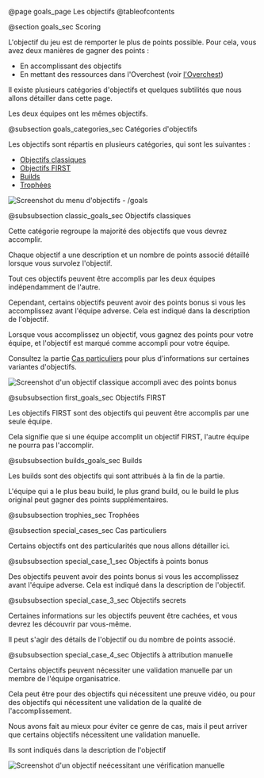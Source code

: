 @page goals_page Les objectifs
@tableofcontents


@section goals_sec Scoring

L'objectif du jeu est de remporter le plus de points possible. Pour cela, vous avez deux manières de gagner des points :
- En accomplissant des objectifs
- En mettant des ressources dans l'Overchest (voir [l'Overchest](overchest_page.html))

Il existe plusieurs catégories d'objectifs et quelques subtilités que nous allons détailler dans cette page.

Les deux équipes ont les mêmes objectifs.


@subsection goals_categories_sec Catégories d'objectifs

Les objectifs sont répartis en plusieurs catégories, qui sont les suivantes :
- [Objectifs classiques](#classic_goals_sec)
- [Objectifs FIRST](#first_goals_sec)
- [Builds](#builds_goals_sec)
- [Trophées](#trophies_sec)

![Screenshot du menu d'objectifs - /goals](goals_menu.png)


@subsubsection classic_goals_sec Objectifs classiques

Cette catégorie regroupe la majorité des objectifs que vous devrez accomplir.

Chaque objectif a une description et un nombre de points associé détaillé lorsque vous survolez l'objectif.

Tout ces objectifs peuvent être accomplis par les deux équipes indépendamment de l'autre.

Cependant, certains objectifs peuvent avoir des points bonus si vous les accomplissez avant l'équipe adverse. Cela est indiqué dans la description de l'objectif.

Lorsque vous accomplissez un objectif, vous gagnez des points pour votre équipe, et l'objectif est marqué comme accompli pour votre équipe.

Consultez la partie [Cas particuliers](#special_cases_sec) pour plus d'informations sur certaines variantes d'objectifs.

![Screenshot d'un objectif classique accompli avec des points bonus](achievement_accomplished.png)


@subsubsection first_goals_sec Objectifs FIRST

Les objectifs FIRST sont des objectifs qui peuvent être accomplis par une seule équipe.

Cela signifie que si une équipe accomplit un objectif FIRST, l'autre équipe ne pourra pas l'accomplir.

@subsubsection builds_goals_sec Builds



Les builds sont des objectifs qui sont attribués à la fin de la partie.

L'équipe qui a le plus beau build, le plus grand build, ou le build le plus original peut gagner des points supplémentaires.

@subsubsection trophies_sec Trophées


@subsection special_cases_sec Cas particuliers

Certains objectifs ont des particularités que nous allons détailler ici.


@subsubsection special_case_1_sec Objectifs à points bonus

Des objectifs peuvent avoir des points bonus si vous les accomplissez avant l'équipe adverse. Cela est indiqué dans la description de l'objectif.


@subsubsection special_case_3_sec Objectifs secrets

Certaines informations sur les objectifs peuvent être cachées, et vous devrez les découvrir par vous-même.

Il peut s'agir des détails de l'objectif ou du nombre de points associé.


@subsubsection special_case_4_sec Objectifs à attribution manuelle

Certains objectifs peuvent nécessiter une validation manuelle par un membre de l'équipe organisatrice.

Cela peut être pour des objectifs qui nécessitent une preuve vidéo, ou pour des objectifs qui nécessitent une validation de la qualité de l'accomplissement.

Nous avons fait au mieux pour éviter ce genre de cas, mais il peut arriver que certains objectifs nécessitent une validation manuelle.

Ils sont indiqués dans la description de l'objectif

![Screenshot d'un objectif neécessitant une vérification manuelle](human_check.png)